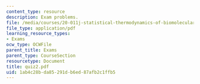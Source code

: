 ```yaml
---
content_type: resource
description: Exam problems.
file: /media/courses/20-011j-statistical-thermodynamics-of-biomolecular-systems-be-011j-spring-2004/1ab4c28bda85291db6ed87afb2c1ffb5_quiz2.pdf
file_type: application/pdf
learning_resource_types:
- Exams
ocw_type: OCWFile
parent_title: Exams
parent_type: CourseSection
resourcetype: Document
title: quiz2.pdf
uid: 1ab4c28b-da85-291d-b6ed-87afb2c1ffb5
---
```

